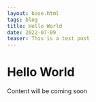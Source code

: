```yaml
---
layout: base.html 
tags: blog
title: Hello World
date: 2022-07-09
teaser: This is a test post
---
```


# Hello World

Content will be coming soon
